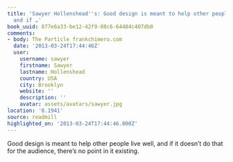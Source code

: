 ```yaml
---
title: 'Sawyer Hollenshead''s: Good design is meant to help other people live well,
  and if …'
book_uuid: 877e6a33-be12-42f9-80c6-64484c407db0
comments:
- body: The Particle frankchimero.com
  date: '2013-03-24T17:44:46Z'
  user:
    username: sawyer
    firstname: Sawyer
    lastname: Hollenshead
    country: USA
    city: Brooklyn
    website: ''
    description: ''
    avatar: assets/avatars/sawyer.jpg
location: '0.1941'
source: readmill
highlighted_on: '2013-03-24T17:44:46.000Z'
---
```


Good design is meant to help other people live well, and if it doesn’t do that for the audience, there’s no point in it existing.